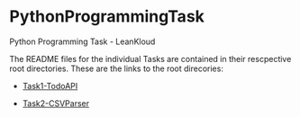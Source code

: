 # PythonProgrammingTask
Python Programming Task - LeanKloud

The README files for the individual Tasks are contained in their rescpective root directories.
These are the links to the root direcories:

 - [Task1-TodoAPI](Task1-TodoAPI)
 
 - [Task2-CSVParser](Task2-CSVParsing)

